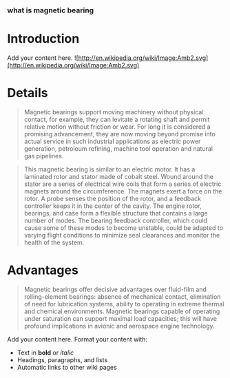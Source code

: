 ### what is magnetic bearing ###
# Introduction #

Add your content here.
![http://en.wikipedia.org/wiki/Image:Amb2.svg](http://en.wikipedia.org/wiki/Image:Amb2.svg)

# Details #

> Magnetic bearings support moving machinery without physical contact, for example, they can levitate a rotating shaft and permit relative motion without friction or wear. For long it is  considered a promising advancement, they are now moving beyond promise into actual service in such industrial applications as electric power generation, petroleum refining, machine tool operation and natural gas pipelines.

> This magnetic bearing is similar to an electric motor. It has a laminated rotor and stator made of cobalt steel. Wound around the stator are a series of electrical wire coils that form a series of electric magnets around the circumference. The magnets exert a force on the rotor. A probe senses the position of the rotor, and a feedback controller keeps it in the center of the cavity. The engine rotor, bearings, and case form a flexible structure that contains a large number of modes. The bearing feedback controller, which could cause some of these modes to become unstable, could be adapted to varying flight conditions to minimize seal clearances and monitor the health of the system.


# Advantages #

> Magnetic bearings offer decisive advantages over fluid-film and rolling-element bearings: absence of mechanical contact, elimination of need for lubrication systems, ability to operating in extreme thermal and chemical environments. Magnetic bearings capable of operating under saturation can support maximal load capacities; this will have profound implications in avionic and aerospace engine technology.

Add your content here.  Format your content with:
  * Text in **bold** or _italic_
  * Headings, paragraphs, and lists
  * Automatic links to other wiki pages